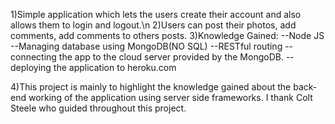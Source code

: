 1)Simple application which lets the users create their account and also allows them to login and logout.\n
2)Users can post their photos, add comments, add comments to others posts.
3)Knowledge Gained:
    --Node JS
    --Managing database using MongoDB(NO SQL)
    --RESTful routing
    --connecting the app to the cloud server provided by the MongoDB.
    --deploying the application to heroku.com
    
4)This project is mainly to highlight the knowledge gained about the back-end working of the application using server side frameworks.
I thank Colt Steele who guided throughout this project.
